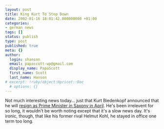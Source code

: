 ```yaml
---
layout: post
title: King Kurt To Step Down
date: 2002-01-16 18:01:42.000000000 +01:00
categories:
- german news
tags: []
status: publish
type: post
published: true
meta: {}
author:
  login: shanson
  email: papascott-wp@gmail.com
  display_name: PapaScott
  first_name: Scott
  last_name: Hanson
# excerpt: !ruby/object:Hpricot::Doc
  # options: {}
---
```

<p>Not much interesting news today... just that Kurt Biedenkopf announced that he will <a href="http://www.expatica.com/germany.asp?pad=190,205,&amp;item_id=18517">resign as Prime Minister in Saxony in April</a>. He's been irrelevent for so long,  it wouldn't be worth noting except that it's a slow news day. It's ironic, though, that like his former rival Helmut Kohl, he stayed in office one term too long.</p>
